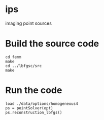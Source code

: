 # ips
imaging point sources

# Build the source code
```
cd femm
make
cd ../lbfgsc/src
make
```

# Run the code
```
load ./data/options/homogeneous4
ps = pointSolver(opt)
ps.reconstruction_lbfgs()
```